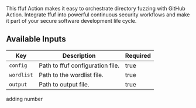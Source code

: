 This ffuf Action makes it easy to orchestrate directory fuzzing with GitHub Action. Integrate ffuf into powerful continuous security workflows and make it part of your secure software development life cycle.

Available Inputs
------

| Key               | Description                                         | Required |
| ----------------- | --------------------------------------------------- | -------- |
| `config`          | Path to ffuf configuration file.                    | true     |
| `wordlist`        | Path to the wordlist file.                          | true     |
| `output`          | Path to output file.                                | true     |




adding number
